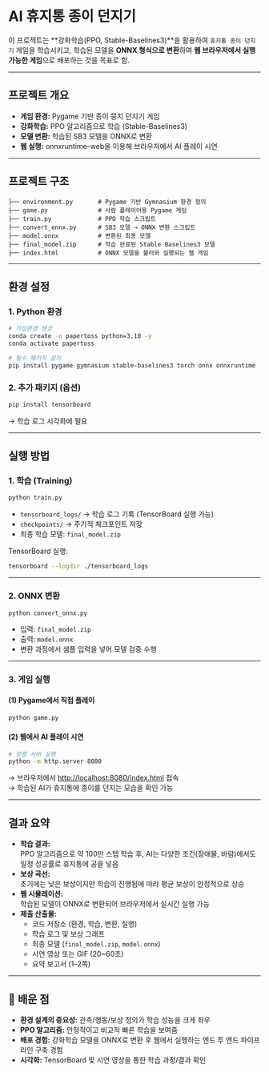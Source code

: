 # AI 휴지통 종이 던지기

이 프로젝트는 **강화학습(PPO, Stable-Baselines3)**을 활용하여 `휴지통 종이 던지기` 게임을 학습시키고, 학습된 모델을 **ONNX 형식으로 변환**하여 **웹 브라우저에서 실행 가능한 게임**으로 배포하는 것을 목표로 함.  

---

## 프로젝트 개요
- **게임 환경:** Pygame 기반 종이 뭉치 던지기 게임
- **강화학습:** PPO 알고리즘으로 학습 (Stable-Baselines3)
- **모델 변환:** 학습된 SB3 모델을 ONNX로 변환
- **웹 실행:** onnxruntime-web을 이용해 브라우저에서 AI 플레이 시연
---

## 프로젝트 구조
```
├── environment.py       # Pygame 기반 Gymnasium 환경 정의
├── game.py              # 사람 플레이어용 Pygame 게임
├── train.py             # PPO 학습 스크립트
├── convert_onnx.py      # SB3 모델 → ONNX 변환 스크립트
├── model.onnx           # 변환된 최종 모델
├── final_model.zip      # 학습 완료된 Stable Baselines3 모델
├── index.html           # ONNX 모델을 불러와 실행되는 웹 게임
```

---

## 환경 설정

### 1. Python 환경
```bash
# 가상환경 생성
conda create -n papertoss python=3.10 -y
conda activate papertoss

# 필수 패키지 설치
pip install pygame gymnasium stable-baselines3 torch onnx onnxruntime
```

### 2. 추가 패키지 (옵션)
```bash
pip install tensorboard
```
→ 학습 로그 시각화에 필요

---

## 실행 방법

### 1. 학습 (Training)
```bash
python train.py
```
- `tensorboard_logs/` → 학습 로그 기록 (TensorBoard 실행 가능)
- `checkpoints/` → 주기적 체크포인트 저장
- 최종 학습 모델: `final_model.zip`

TensorBoard 실행:
```bash
tensorboard --logdir ./tensorboard_logs
```

---

### 2. ONNX 변환
```bash
python convert_onnx.py
```
- 입력: `final_model.zip`  
- 출력: `model.onnx`  
- 변환 과정에서 샘플 입력을 넣어 모델 검증 수행

---

### 3. 게임 실행
#### (1) Pygame에서 직접 플레이
```bash
python game.py
```

#### (2) 웹에서 AI 플레이 시연
```bash
# 로컬 서버 실행
python -m http.server 8080
```
→ 브라우저에서 [http://localhost:8080/index.html](http://localhost:8080/index.html) 접속  
→ 학습된 AI가 휴지통에 종이를 던지는 모습을 확인 가능

---

## 결과 요약
- **학습 결과:**  
  PPO 알고리즘으로 약 100만 스텝 학습 후, AI는 다양한 조건(장애물, 바람)에서도 일정 성공률로 휴지통에 공을 넣음  
- **보상 곡선:**  
  초기에는 낮은 보상이지만 학습이 진행됨에 따라 평균 보상이 안정적으로 상승  
- **웹 시뮬레이션:**  
  학습된 모델이 ONNX로 변환되어 브라우저에서 실시간 실행 가능  
- **제출 산출물:**  
  - 코드 저장소 (환경, 학습, 변환, 실행)  
  - 학습 로그 및 보상 그래프  
  - 최종 모델 (`final_model.zip`, `model.onnx`)  
  - 시연 영상 또는 GIF (20~60초)  
  - 요약 보고서 (1–2쪽)  

---

## 🙌 배운 점
- **환경 설계의 중요성:** 관측/행동/보상 정의가 학습 성능을 크게 좌우  
- **PPO 알고리즘:** 안정적이고 비교적 빠른 학습을 보여줌  
- **배포 경험:** 강화학습 모델을 ONNX로 변환 후 웹에서 실행하는 엔드 투 엔드 파이프라인 구축 경험  
- **시각화:** TensorBoard 및 시연 영상을 통한 학습 과정/결과 확인  
